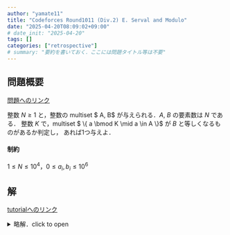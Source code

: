 ```yaml
---
author: "yamate11"
title: "Codeforces Round1011 (Div.2) E. Serval and Modulo"
date: "2025-04-20T08:09:02+09:00"
# date_init: "2025-04-20"
tags: []
categories: ["retrospective"]
# summary: "要約を書いておく．ここには問題タイトル等は不要" 
---
```


## 問題概要

[問題へのリンク](https://codeforces.com/contest/2085/problem/E)

整数 $N \geq 1$ と，整数の multiset $ A, B$ が与えられる．$A$, $B$ の要素数は $N$ である．
整数 $K$ で，multiset
$ \\{ a \bmod K \mid a \in A \\}$
が $B$ と等しくなるものがあるか判定し，
あれば1つ与えよ．

#### 制約

$1 \leq N \leq 10^4$，$0 \leq a_i, b_i \leq 10^6$

## 解

[tutorialへのリンク](https://codeforces.com/blog/entry/140933)

<!-- <details open> -->
<details>
<summary>略解．click to open</summary>

そういう $K$ があれば，
$K$ は，$d := \sum_i a_i - \sum_i b_i$ の約数になる．
($10^{10}$ 以下の数の約数の個数の最大値は $2304$ 個である．)

</details>

